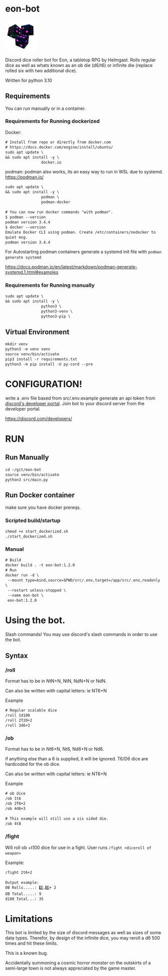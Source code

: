 # eon-bot
<img src="images/logo.png" width=20% height=20%>

Discord dice roller bot for Eon, a tabletop RPG by Helmgast.
Rolls regular dice as well as whats known as an ob die (d6/t6) or infinite die (replace rolled six with two additional dice).

Written for python 3.10

## Requirements
You can run manually or in a container.
### Requirements for Running dockerized
Docker:
```
# Install from repo or directly from docker.com
# https://docs.docker.com/engine/install/ubuntu/
sudo apt update \
&& sudo apt install -y \
                docker.io 
```

podman:
podman also works, its an easy way to run in WSL due to systemd. https://podman.io/
```
sudo apt update \
&& sudo apt install -y \
                podman \
                podman-docker

# You can now run docker commands "with podman".
$ podman --version
podman version 3.4.4
$ docker --version
Emulate Docker CLI using podman. Create /etc/containers/nodocker to quiet msg.
podman version 3.4.4
```
For Autostarting podman containers generate a systemd init file with ```podman generate systemd```

https://docs.podman.io/en/latest/markdown/podman-generate-systemd.1.html#examples

### Requirements for Running manually
```
sudo apt update \
&& sudo apt install -y \
                python3 \
                python3-venv \
                python3-pip \

```

## Virtual Environment
```
mkdir venv
python3 -m venv venv
source venv/bin/activate
pip3 install -r requirements.txt
python3 -m pip install -U py-cord --pre
```

# CONFIGURATION!
write a .env file based from src/.env.example
generate an api token from [discord's developer portal](https://discord.com/developers/).
Join bot to your discord server from the developer portal.

https://discord.com/developers/

# RUN 

## Run Manually
```
cd ~/git/eon-bot
source venv/bin/activate
python3 src/main.py
```

## Run Docker container
make sure you have docker prereqs.
### Scripted build/startup
```
chmod +x start_dockerized.sh
./start_dockerized.sh
```

### Manual

```
# Build
docker build . -t eon-bot:1.2.0
# Run
docker run -d \
 --mount type=bind,source=$PWD/src/.env,target=/app/src/.env,readonly \
 --restart unless-stopped \
 --name eon-bot \
 eon-bot:1.2.0

```

# Using the bot.
Slash commands! You may use discord's slash commands in order to use the bot.

## Syntax
### /roll
Format has to be in NtN+N, NtN, NdN+N or NdN.

Can also be written with capital letters: ie NT6+N

Example
```
# Regular scalable dice
/roll 1d100
/roll 2T20+2
/roll 3d6+3
```

### /ob
Format has to be in Nt6+N, Nt6, Nd6+N or Nd6.

if anything else than a 6 is supplied, it will be ignored. T6/D6 dice are hardcoded for the ob dice.

Can also be written with capital letters: ie NT6+N

Example
```
# ob dice
/ob 1t6
/ob 2T6+2
/ob 4d6+3

# This example will still use a six sided die.
/ob 4t8 

```

### /fight
Will roll ob +t100 dice for use in a fight.
User runs ```/fight <diceroll of weapon>```

Example:
```
/fight 2t6+2

Output example:
OB Rolls.....: 2️⃣,5️⃣+ 2
OB Total.....: 9
d100 Total...: 35
```

# Limitations
This bot is limited by the size of discord messages as well as sizes of some data types. Therefor, by design of the infinite dice, you may reroll a d6 500 times and hit these limits.


This is a known bug.

Accidentally summoning a cosmic horror monster on the outskirts of a semi-large town is not always appreciated by the game master.

